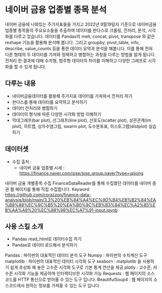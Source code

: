 # 네이버 금융 업종별 종목 분석
네이버 금융에 나와있는 주가지표들을 가지고 
2022년 9월19일자 기준으로 네이버금융 업종별 종목들의 주요요소들을 추출하여
데이터를 판다스로 크롤링, 전처리, 분석, 시각화를 다루고 있습니다.
데이터를 Pandas의 melt, concat, pivot, transpose 와 같은 reshape 기능을 활용해 분석해 봅니다. 그리고 groupby, pivot_table, info, describe, value_counts 등을 통한 데이터 요약과 분석을 해봅니다. 
이를 통해 전혀 다른 형태의 두 데이터를 가져와 정제하고 병합하는 과정을 다루는 방법을 알게 됩니다. 전처리 한 결과에 대해 수치형, 범주형 데이터의 차이를 이해하고 다양한 그래프로 시각화를 할 수 있게 됩니다.


## 다루는 내용
* 네이버금융데이터를 활용해 주가지표 데이터를 가져와서 전처리 하기
* 판다스를 통해 데이터를 요약하고 분석하기
* 데이터 전처리와 병합하기
* 데이터의 형식에 따른 다양한 시각화 방법 이해하기
* 막대그래프(bar plot), 선그래프(line plot), 산포도(scatter plot), 상관관계(lm plot), 히트맵, 상자수염그림, swarm plot, 도수분포표, 히스토그램(distplot) 실습하기


## 데이터셋
* 수집 출처 : 
    * 네이버 금융 업종별 시세 : https://finance.naver.com/sise/sise_group.naver?type=upjong


네이버 금융 개별종목 수집
FinanceDataReader를 통해 수집했던 데이터를 네이버 증권 웹 페이지를 통해 직접 수집합니다.
Keyword
https://github.com/corazzon/finance-data-analysis/blob/main/3.3%20%EB%84%A4%EC%9D%B4%EB%B2%84%EA%B8%88%EC%9C%B5%20%EA%B0%9C%EB%B3%84%EC%A2%85%EB%AA%A9%20%EC%88%98%EC%A7%91-input.ipynb

## 사용 스킬 소개
* Pandas read_html로 데이터수집 하기
* Pandas로 데이터 로드해서 분석하기

Pandas : 파이썬의 대표적인 데이터 분석 도구
Numpy : 파이썬의 수치계산 도구
matplotlib : 파이썬의 대표적인 데이터 시각화 도구
seaborn : matplotlib 을 사용하기 쉽게 추상화 해 놓은 고수준 시각화 도구로 기본 통계 연산을 제공
plotly : 고수준, 저수준 시각화 기능을 제공하며 인터랙티브한 시각화 가능
Requests : 웹 페이지의 소스코드를 HTTP 통신으로 받아올 수 있는 도구 입니다.
BeautifulSoup4 : 웹 페이지의 소스코드에서 원하는 정보를 가져올 수 있는 도구 입니다.
